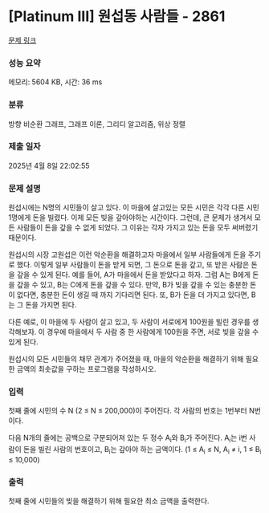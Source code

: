 # [Platinum III] 원섭동 사람들 - 2861 

[문제 링크](https://www.acmicpc.net/problem/2861) 

### 성능 요약

메모리: 5604 KB, 시간: 36 ms

### 분류

방향 비순환 그래프, 그래프 이론, 그리디 알고리즘, 위상 정렬

### 제출 일자

2025년 4월 8일 22:02:55

### 문제 설명

<p>원섭시에는 N명의 시민들이 살고 있다. 이 마을에 살고있는 모든 시민은 각각 다른 시민 1명에게 돈을 빌렸다. 이제 모든 빚을 갚아야하는 시간이다. 그런데, 큰 문제가 생겨서 모든 사람들이 돈을 갚을 수 없게 되었다. 그 이유는 각자 가지고 있는 돈을 모두 써버렸기 때문이다.</p>

<p>원섭시의 시장 고원섭은 이런 악순환을 해결하고자 마을에서 일부 사람들에게 돈을 주기로 했다. 이렇게 일부 사람들이 돈을 받게 되면, 그 돈으로 돈을 갚고, 또 받은 사람은 돈을 갚을 수 있게 된다. 예를 들어, A가 마을에서 돈을 받았다고 하자. 그럼 A는 B에게 돈을 갚을 수 있고, B는 C에게 돈을 갚을 수 있다. 만약, B가 빚을 갚을 수 있는 충분한 돈이 없다면, 충분한 돈이 생길 때 까지 기다리면 된다. 또, B가 돈을 더 가지고 있다면, B는 그 돈을 가지면 된다.</p>

<p>다른 예로, 이 마을에 두 사람이 살고 있고, 두 사람이 서로에게 100원을 빌린 경우를 생각해보자. 이 경우에 마을에서 두 사람 중 한 사람에게 100원을 주면, 서로 빚을 갚을 수 있게 된다.</p>

<p>원섭시의 모든 시민들의 채무 관계가 주어졌을 때, 마을의 악순환을 해결하기 위해 필요한 금액의 최솟값을 구하는 프로그램을 작성하시오.</p>

### 입력 

 <p>첫째 줄에 시민의 수 N (2 ≤ N ≤ 200,000)이 주어진다. 각 사람의 번호는 1번부터 N번이다.</p>

<p>다음 N개의 줄에는 공백으로 구분되어져 있는 두 정수 A<sub>i</sub>와 B<sub>i</sub>가 주어진다. A<sub>i</sub>는 i번 사람이 돈을 빌린 사람의 번호이고, B<sub>i</sub>는 갚아야 하는 금액이다. (1 ≤ A<sub>i</sub> ≤ N, A<sub>i</sub> ≠ i, 1 ≤ B<sub>i</sub> ≤ 10,000)</p>

### 출력 

 <p>첫째 줄에 시민들의 빚을 해결하기 위해 필요한 최소 금액을 출력한다.</p>

